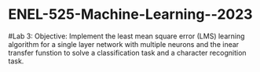 # ENEL-525-Machine-Learning--2023

#Lab 3: Objective: Implement the least mean square error (LMS) learning algorithm for a single layer network with multiple neurons and the inear transfer funstion to solve a classification task and a character recognition task.
